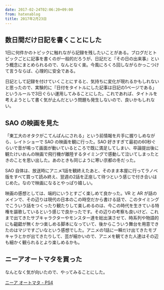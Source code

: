 ```yaml
---
date: 2017-02-24T02:06:20+09:00
from: hatenablog
title: 2017年2月23日
---
```

## 数日間だけ日記を書くことにした

1日に何件かのトピックに触れながら記録を残したいことがある。ブログだとトピックごとに記事を書くのが一般的だろうが、日記だと『その日の出来事』という概念にまとめられるので、なんとなく楽。今風にろくろ回しながらかっこつけて言うならば、心理的に安全である。

日記として記録を付けていくことにすると、気持ちに変化が現れるかもしれないと思ったので、実験的に『日付をタイトルにした記事は日記の1ページである」というルールで3日ぐらい運用してみることにした。これであれば、タイトルを考えようとして書く気が止んだという問題も発生しないので、良いかもしれない。

## SAO の映画を見た

「東工大のオタクがこてんぱんにされる」という前情報を片手に握りしめながら、レイトショーで SAO の映画を観に行った。SAO 好きすぎて最初の60秒ぐらいで音が鳴って画面が動いているところで既に満足してしまい、卒論提出後に観たけいおんの映画で飛行機が離陸するタイミングで感動して泣いてしまったときのことを思い出した。あのときも同じように寒い京都の冬だった。

SAO 自体は、放送時にアニメ1話を観終えたあと、そのまま本屋に行ってラノベ版をすべて買って読み終え、翌週の2話を正座して待つという感じで付き合いはじめた。なので映画になるとやっぱり嬉しい。

映画の感想としては、端的にいうとすごく楽しめて良かった。VR と AR が話のメインで、その辺りは現代の日本のこの時空だから書ける話で、このタイミングでこういう話をつくったり観たりして楽しめるのは、今この時代を生きている特権を謳歌しているという感じで良かったです。その辺りの考察も良いけど、これまで出てきたサブキャラクターやモンスター達を総出演させて、時系列や物語的にも齟齬が無くかつ楽しめる脚本になっていて、後からこういう舞台を用意できたのはマジですごいなという感想でした。アニメの1話に一瞬だけ出てきたモブキャラとかが出てきたりして、芸が細かいので、アニメを観てきた人達はその辺も細かく観られるとより楽しめるかも。

## ニーアオートマタを買った

なんとなく気が向いたので、やってみることにした。

[ニーア オートマタ - PS4](http://www.amazon.co.jp/exec/obidos/ASIN/B01LYS572Y/r7kamura07-22/)